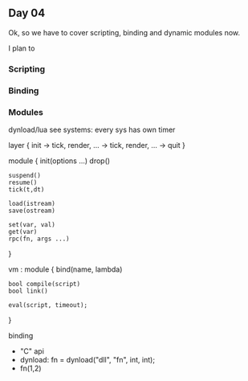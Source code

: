 ## Day 04

Ok, so we have to cover scripting, binding and dynamic modules now.

I plan to

### Scripting
### Binding
### Modules
dynload/lua
see systems: every sys has own timer

layer {
    init -> tick, render, ... -> tick, render, ... -> quit
}

module {
    init(options ...)
    drop()

    suspend()
    resume()
    tick(t,dt)

    load(istream)
    save(ostream)

    set(var, val)
    get(var)
    rpc(fn, args ...)
}

vm : module {
    bind(name, lambda)

    bool compile(script)
    bool link()

    eval(script, timeout);
}

binding
- "C" api
- dynload: fn = dynload("dll", "fn", int, int);
- fn(1,2)
